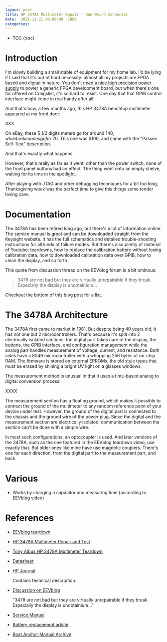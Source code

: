 ```yaml
---
layout: post
title: HP 3478A Multimeter Repair - One Weird Connector
date:  2021-11-21 00:00:00 -1000
categories:
---
```


* TOC
{:toc}

# Introduction

I'm slowly building a small stable of equipment for my home lab. I'd be lying if I said
that it's out of hard necessity: almost all my projects are FPGA based and digital in
nature. You don't *need* a [nice high precision power supply](/2021/04/15/Agilent-E3631A-Knob-Repair.html)
to power a generic FPGA development board, but when there's one for offered on Craigslist, it's
so hard to resist. One day that that GPIB control interface might come in real handy after all!

And that's how, a few months ago, this HP 3478A benchtop multimeter appeared at my front door: 

XXX

On eBay, these 5 1/2 digits meters go for around $140, while broken ones go for ~$70. This one was $100, and 
came with the "Passes Self-Test" description. 

And that's exactly what happens.

However, that's really as far as it went: other than the power switch, none of the front panel
buttons had an effect. The thing went onto an empty shelve, waiting for its time in the spotlight.

After playing with JTAG and other debugging techniques for a bit too long, Thanksgiving week was the 
perfect time to give this things some tender loving care.

# Documentation

The 3478A has been retired long ago, but there's a lot of information online. The service manual
is great and can be downloaded straight from the Keysight website. It has the full schematics and detailed 
trouble-shooting instructions for all kinds of failure modes. But there's also plenty of
material of Youtube: teardowns, how to replace the calibration battery without losing calibration
data, how to downloaded calibration data over GPIB, how to clean the display, and so forth.

This quote from discussion thread on the EEVblog forum is a bit ominous: 

>  3478 are not bad but they are virtually unrepairable if they break. Especially the display is unobtainium...

Checkout the bottom of this blog post for a list.

# The 3478A Architecture

The 3478A first came to market in 1981. But despite being 40 years old, it has not one but 2 microcontrollers.
That's because it's split into 2 electrically isolated sections: the digital part takes care of the display,
the buttons, the GPIB interface, and configuration management while the analog part handles measurement of
voltage, current, and resistance. Both sides have a 8049 microcontroller with a whopping 256 bytes of on-chip RAM.
The firmware is stored on external EPROMs, the old style types that must be erased by shining a bright UV light
on a glasses windows.

The measurement method is unusual in that it uses a time-based analog to digital conversion process: 

XXXX


The measurement section has a floating ground, which makes it possible to connect the ground of the multimeter
to any random reference point of your device under test. However, the ground of the digital part is connected
to the chassis and the ground wire of the power plug. Since the digital and the measurement section are electrically
isolated, communication between the section can't be done with a simple wire.

In most such configurations, an optocoupler is used. And later versions of the 3478A, such as the one featured in the 
EEVblog teardown video, use exactly that. But older ones like mine have use magnetic couplers. There's one for each 
direction, from the digital part to the measurement part, and back.

# Various

* Works by charging a capacitor and measuring time (according to EEVblog video)

# References

* [EEVblog teardown](https://www.youtube.com/watch?v=9v6OksEFqpA) 
* [HP 3478A Multimeter Repair and Test](https://www.youtube.com/watch?v=e-itiJSftzs)
* [Tony Albus HP 3478A Multimeter Teardown](https://www.youtube.com/watch?v=q6JhWIUwEt4)
* [Datasheet](https://accusrc.com/uploads/datasheets/agilent_hp_3478a.pdf)
* [HP Journal](https://www.hpl.hp.com/hpjournal/pdfs/IssuePDFs/1983-02.pdf)

    Contains technical description.

* [Discussion on EEVblog](https://www.eevblog.com/forum/beginners/is-190$-a-bargain-for-a-hp-2378a-bench-multimeter/)

    "3478 are not bad but they are virtually unrepairable if they break. Especially the display is unobtainium..."

* [Service Manual](http://www.arimi.it/wp-content/Strumenti/HP/Multimetri/hp-3478a-Service.pdf)
* [Battery replacement article](http://mrmodemhead.com/blog/hp-3468a-battery-replacement/)

* [Boat Anchor Manual Archive](https://bama.edebris.com)
